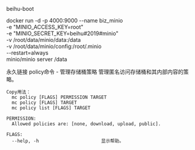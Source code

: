beihu-boot


docker run -d -p 4000:9000 --name biz_minio \
  -e "MINIO_ACCESS_KEY=root" \
  -e "MINIO_SECRET_KEY=beihu#2019#minio" \
  -v /root/data/minio/data:/data \
  -v /root/data/minio/config:/root/.minio \
  --restart=always \
  minio/minio server /data
  
  
永久链接
    policy命令 - 管理存储桶策略
    管理匿名访问存储桶和其内部内容的策略。
    
    Copy用法：
      mc policy [FLAGS] PERMISSION TARGET
      mc policy [FLAGS] TARGET
      mc policy list [FLAGS] TARGET
    
    PERMISSION:
      Allowed policies are: [none, download, upload, public].
    
    FLAGS:
      --help, -h                       显示帮助。  